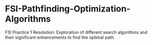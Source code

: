 # FSI-Pathfinding-Optimization-Algorithms
FSI Practice 1 Resolution: Exploration of different search algorithms and their significant enhancements to find the optimal path.
